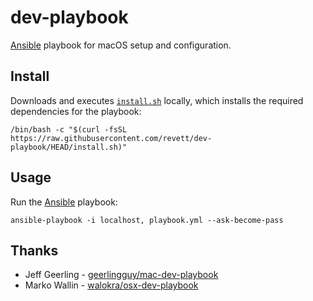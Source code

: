 # dev-playbook

[Ansible](https://github.com/ansible/ansible) playbook for macOS setup and
configuration.

## Install

Downloads and executes [`install.sh`](./install.sh) locally, which installs the
required dependencies for the playbook:

```
/bin/bash -c "$(curl -fsSL https://raw.githubusercontent.com/revett/dev-playbook/HEAD/install.sh)"
```

## Usage

Run the [Ansible](https://github.com/ansible/ansible) playbook:

```
ansible-playbook -i localhost, playbook.yml --ask-become-pass
```

## Thanks

- Jeff Geerling - [geerlingguy/mac-dev-playbook](https://github.com/geerlingguy/mac-dev-playbook)
- Marko Wallin - [walokra/osx-dev-playbook](https://github.com/walokra/osx-dev-playbook)
